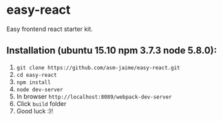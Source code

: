 # easy-react
Easy frontend react starter kit.
## Installation (ubuntu 15.10 npm 3.7.3 node 5.8.0):
1. `git clone https://github.com/asm-jaime/easy-react.git`
2. `cd easy-react`
3. `npm install`
4. `node dev-server`
5. In browser `http://localhost:8089/webpack-dev-server`
6. Click `build` folder
7. Good luck :)!

